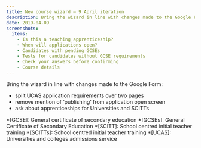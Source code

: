```yaml
---
title: New course wizard – 9 April iteration
description: Bring the wizard in line with changes made to the Google Form
date: 2019-04-09
screenshots:
  items:
    - Is this a teaching apprenticeship?
    - When will applications open?
    - Candidates with pending GCSEs
    - Tests for candidates without GCSE requirements
    - Check your answers before confirming
    - Course details
---
```


Bring the wizard in line with changes made to the Google Form:

- split UCAS application requirements over two pages
- remove mention of ‘publishing’ from application open screen
- ask about apprenticeships for Universities and SCITTs

*[GCSE]: General certificate of secondary education
*[GCSEs]: General Certificate of Secondary Education
*[SCITT]: School centred initial teacher training
*[SCITTs]: School centred initial teacher training
*[UCAS]: Universities and colleges admissions service
